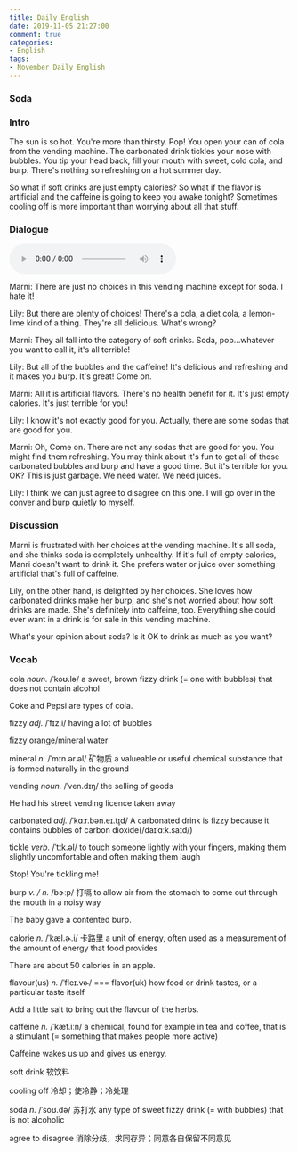 ```yaml
---
title: Daily English
date: 2019-11-05 21:27:00
comment: true
categories:
- English
tags:
- November Daily English
---
```


### Soda

### Intro
The sun is so hot. You're more than thirsty. Pop! You open your can of cola from the vending machine. The carbonated drink tickles your nose with bubbles. You tip your head back, fill your mouth with sweet, cold cola, and burp. There's nothing so refreshing on a hot summer day.

So what if soft drinks are just empty calories? So what if the flavor is artificial and the caffeine is going to keep you awake tonight? Sometimes cooling off is more important than worrying about all that stuff.

### Dialogue
<audio controls>
  <source src="https://audio.englishbaby.com/standard_lesson/dialog_audio/0000/0000/0006/6454_1379541041_602300.mp3" />
</audio>

Marni: There are just no choices in this vending machine except for soda. I hate it!

Lily: But there are plenty of choices! There's a cola, a diet cola, a lemon-lime kind of a thing. They're all delicious. What's wrong?

Marni: They all fall into the category of soft drinks. Soda, pop...whatever you want to call it, it's all terrible!

Lily: But all of the bubbles and the caffeine! It's delicious and refreshing and it makes you burp. It's great! Come on.

Marni: All it is artificial flavors. There's no health benefit for it. It's just empty calories. It's just terrible for you!

Lily: I know it's not exactly good for you. Actually, there are some sodas that are good for you.

Marni: Oh, Come on. There are not any sodas that are good for you. You might find them refreshing. You may think about it's fun to get all of those carbonated bubbles and burp and have a good time. But it's terrible for you. OK? This is just garbage. We need water. We need juices.

Lily: I think we can just agree to disagree on this one. I will go over in the conver and burp quietly to myself.

### Discussion
Marni is frustrated with her choices at the vending machine. It's all soda, and she thinks soda is completely unhealthy. If it's full of empty calories, Manri doesn't want to drink it. She prefers water or juice over something artificial that's full of caffeine.

Lily, on the other hand, is delighted by her choices. She loves how carbonated drinks make her burp, and she's not worried about how soft drinks are made. She's definitely into caffeine, too. Everything she could ever want in a drink is for sale in this vending machine.

What's your opinion about soda? Is it OK to drink as much as you want?

### Vocab
cola *noun.* /ˈkoʊ.lə/
  a sweet, brown fizzy drink (= one with bubbles) that does not contain alcohol

  Coke and Pepsi are types of cola.

fizzy *adj.* /ˈfɪz.i/
  having a lot of bubbles

  fizzy orange/mineral water

mineral *n.* /ˈmɪn.ər.əl/ 矿物质
  a valueable or useful chemical substance that is formed naturally in the ground

vending *noun.* /ˈven.dɪŋ/
  the selling of goods

  He had his street vending licence taken away

carbonated *adj.* /ˈkɑːr.bən.eɪ.t̬ɪd/
  A carbonated drink is fizzy because it contains bubbles of carbon dioxide(/daɪˈɑːk.saɪd/)

tickle *verb.* /ˈtɪk.əl/
  to touch someone lightly with your fingers, making them slightly uncomfortable and often making them laugh

  Stop! You're tickling me!

burp *v. / n.*  /bɝːp/ 打嗝
  to allow air from the stomach to come out through the mouth in a noisy way

  The baby gave a contented burp.

calorie *n.* /ˈkæl.ɚ.i/ 卡路里
  a unit of energy, often used as a measurement of the amount of energy that food provides

  There are about 50 calories in an apple.

flavour(us) *n.*  /ˈfleɪ.vɚ/  === flavor(uk)
  how food or drink tastes, or a particular taste itself

  Add a little salt to bring out the flavour of the herbs.

caffeine *n.* /ˈkæf.iːn/
  a chemical, found for example in tea and coffee, that is a stimulant (= something that makes people more active)

  Caffeine wakes us up and gives us energy.

soft drink 软饮料

cooling off 冷却；使冷静；冷处理

soda *n.* /ˈsoʊ.də/ 苏打水
  any type of sweet fizzy drink (= with bubbles) that is not alcoholic

agree to disagree 消除分歧，求同存异；同意各自保留不同意见